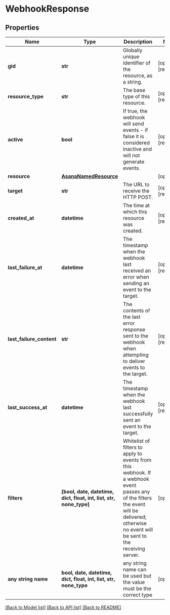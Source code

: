 # WebhookResponse


## Properties
Name | Type | Description | Notes
------------ | ------------- | ------------- | -------------
**gid** | **str** | Globally unique identifier of the resource, as a string. | [optional] [readonly] 
**resource_type** | **str** | The base type of this resource. | [optional] [readonly] 
**active** | **bool** | If true, the webhook will send events - if false it is considered inactive and will not generate events. | [optional] [readonly] 
**resource** | [**AsanaNamedResource**](AsanaNamedResource.md) |  | [optional] 
**target** | **str** | The URL to receive the HTTP POST. | [optional] [readonly] 
**created_at** | **datetime** | The time at which this resource was created. | [optional] [readonly] 
**last_failure_at** | **datetime** | The timestamp when the webhook last received an error when sending an event to the target. | [optional] [readonly] 
**last_failure_content** | **str** | The contents of the last error response sent to the webhook when attempting to deliver events to the target. | [optional] [readonly] 
**last_success_at** | **datetime** | The timestamp when the webhook last successfully sent an event to the target. | [optional] [readonly] 
**filters** | **[bool, date, datetime, dict, float, int, list, str, none_type]** | Whitelist of filters to apply to events from this webhook. If a webhook event passes any of the filters the event will be delivered; otherwise no event will be sent to the receiving server. | [optional] 
**any string name** | **bool, date, datetime, dict, float, int, list, str, none_type** | any string name can be used but the value must be the correct type | [optional]

[[Back to Model list]](../README.md#documentation-for-models) [[Back to API list]](../README.md#documentation-for-api-endpoints) [[Back to README]](../README.md)


